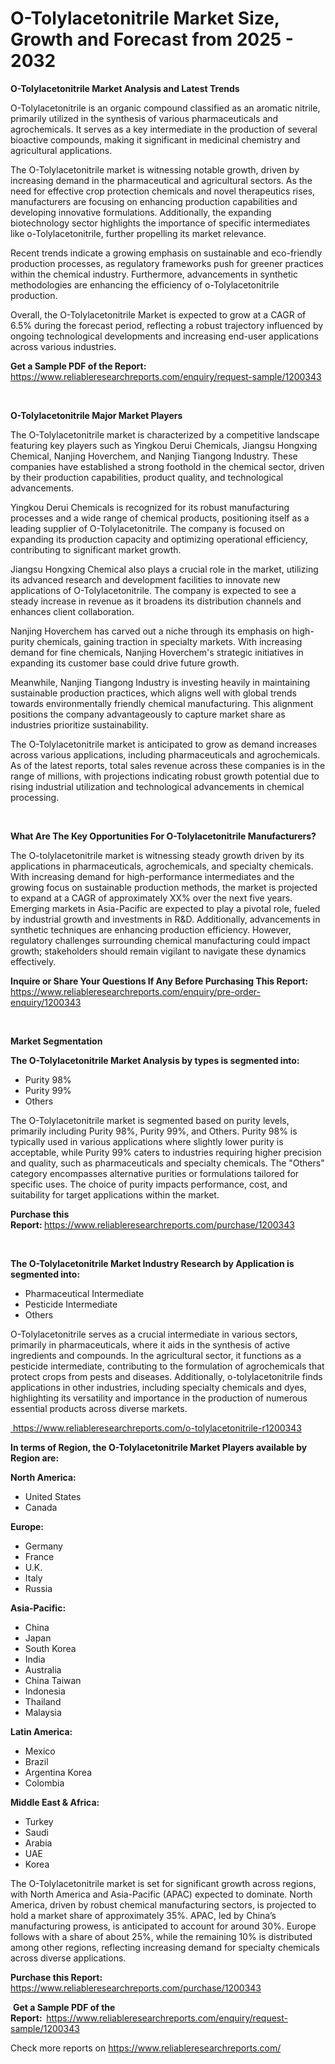<p><h1>O-Tolylacetonitrile Market Size, Growth and Forecast from 2025 - 2032</h1></p><p><strong>O-Tolylacetonitrile Market Analysis and Latest Trends</strong></p>
<p><p>O-Tolylacetonitrile is an organic compound classified as an aromatic nitrile, primarily utilized in the synthesis of various pharmaceuticals and agrochemicals. It serves as a key intermediate in the production of several bioactive compounds, making it significant in medicinal chemistry and agricultural applications.</p><p>The O-Tolylacetonitrile market is witnessing notable growth, driven by increasing demand in the pharmaceutical and agricultural sectors. As the need for effective crop protection chemicals and novel therapeutics rises, manufacturers are focusing on enhancing production capabilities and developing innovative formulations. Additionally, the expanding biotechnology sector highlights the importance of specific intermediates like o-Tolylacetonitrile, further propelling its market relevance.</p><p>Recent trends indicate a growing emphasis on sustainable and eco-friendly production processes, as regulatory frameworks push for greener practices within the chemical industry. Furthermore, advancements in synthetic methodologies are enhancing the efficiency of o-Tolylacetonitrile production.</p><p>Overall, the O-Tolylacetonitrile Market is expected to grow at a CAGR of 6.5% during the forecast period, reflecting a robust trajectory influenced by ongoing technological developments and increasing end-user applications across various industries.</p></p>
<p><strong>Get a Sample PDF of the Report:&nbsp;</strong> <a href="https://www.reliableresearchreports.com/enquiry/request-sample/1200343?utm_campaign=2009&utm_medium=2&utm_source=Github&utm_content=ia&utm_term=01022025&utm_id=o-tolylacetonitrile">https://www.reliableresearchreports.com/enquiry/request-sample/1200343</a></p>
<p>&nbsp;</p>
<p><strong>O-Tolylacetonitrile Major Market Players</strong></p>
<p><p>The O-Tolylacetonitrile market is characterized by a competitive landscape featuring key players such as Yingkou Derui Chemicals, Jiangsu Hongxing Chemical, Nanjing Hoverchem, and Nanjing Tiangong Industry. These companies have established a strong foothold in the chemical sector, driven by their production capabilities, product quality, and technological advancements.</p><p>Yingkou Derui Chemicals is recognized for its robust manufacturing processes and a wide range of chemical products, positioning itself as a leading supplier of O-Tolylacetonitrile. The company is focused on expanding its production capacity and optimizing operational efficiency, contributing to significant market growth.</p><p>Jiangsu Hongxing Chemical also plays a crucial role in the market, utilizing its advanced research and development facilities to innovate new applications of O-Tolylacetonitrile. The company is expected to see a steady increase in revenue as it broadens its distribution channels and enhances client collaboration.</p><p>Nanjing Hoverchem has carved out a niche through its emphasis on high-purity chemicals, gaining traction in specialty markets. With increasing demand for fine chemicals, Nanjing Hoverchem's strategic initiatives in expanding its customer base could drive future growth.</p><p>Meanwhile, Nanjing Tiangong Industry is investing heavily in maintaining sustainable production practices, which aligns well with global trends towards environmentally friendly chemical manufacturing. This alignment positions the company advantageously to capture market share as industries prioritize sustainability.</p><p>The O-Tolylacetonitrile market is anticipated to grow as demand increases across various applications, including pharmaceuticals and agrochemicals. As of the latest reports, total sales revenue across these companies is in the range of millions, with projections indicating robust growth potential due to rising industrial utilization and technological advancements in chemical processing.</p></p>
<p>&nbsp;</p>
<p><strong>What Are The Key Opportunities For O-Tolylacetonitrile Manufacturers?</strong></p>
<p><p>The O-tolylacetonitrile market is witnessing steady growth driven by its applications in pharmaceuticals, agrochemicals, and specialty chemicals. With increasing demand for high-performance intermediates and the growing focus on sustainable production methods, the market is projected to expand at a CAGR of approximately XX% over the next five years. Emerging markets in Asia-Pacific are expected to play a pivotal role, fueled by industrial growth and investments in R&D. Additionally, advancements in synthetic techniques are enhancing production efficiency. However, regulatory challenges surrounding chemical manufacturing could impact growth; stakeholders should remain vigilant to navigate these dynamics effectively.</p></p>
<p><strong>Inquire or Share Your Questions If Any Before Purchasing This Report:</strong> <a href="https://www.reliableresearchreports.com/enquiry/pre-order-enquiry/1200343?utm_campaign=2009&utm_medium=2&utm_source=Github&utm_content=ia&utm_term=01022025&utm_id=o-tolylacetonitrile">https://www.reliableresearchreports.com/enquiry/pre-order-enquiry/1200343</a></p>
<p>&nbsp;</p>
<p><strong>Market Segmentation</strong></p>
<p><strong>The O-Tolylacetonitrile Market Analysis by types is segmented into:</strong></p>
<p><ul><li>Purity 98%</li><li>Purity 99%</li><li>Others</li></ul></p>
<p><p>The O-Tolylacetonitrile market is segmented based on purity levels, primarily including Purity 98%, Purity 99%, and Others. Purity 98% is typically used in various applications where slightly lower purity is acceptable, while Purity 99% caters to industries requiring higher precision and quality, such as pharmaceuticals and specialty chemicals. The "Others" category encompasses alternative purities or formulations tailored for specific uses. The choice of purity impacts performance, cost, and suitability for target applications within the market.</p></p>
<p><strong>Purchase this Report:&nbsp;</strong><a href="https://www.reliableresearchreports.com/purchase/1200343?utm_campaign=2009&utm_medium=2&utm_source=Github&utm_content=ia&utm_term=01022025&utm_id=o-tolylacetonitrile">https://www.reliableresearchreports.com/purchase/1200343</a></p>
<p>&nbsp;</p>
<p><strong>The O-Tolylacetonitrile Market Industry Research by Application is segmented into:</strong></p>
<p><ul><li>Pharmaceutical Intermediate</li><li>Pesticide Intermediate</li><li>Others</li></ul></p>
<p><p>O-Tolylacetonitrile serves as a crucial intermediate in various sectors, primarily in pharmaceuticals, where it aids in the synthesis of active ingredients and compounds. In the agricultural sector, it functions as a pesticide intermediate, contributing to the formulation of agrochemicals that protect crops from pests and diseases. Additionally, o-tolylacetonitrile finds applications in other industries, including specialty chemicals and dyes, highlighting its versatility and importance in the production of numerous essential products across diverse markets.</p></p>
<p><a href="https://www.reliableresearchreports.com/o-tolylacetonitrile-r1200343?utm_campaign=2009&utm_medium=2&utm_source=Github&utm_content=ia&utm_term=01022025&utm_id=o-tolylacetonitrile">&nbsp;https://www.reliableresearchreports.com/o-tolylacetonitrile-r1200343</a></p>
<p><strong>In terms of Region, the O-Tolylacetonitrile Market Players available by Region are:</strong></p>
<p>
    <p> <strong> North America: </strong>
        <ul>
            <li>United States</li>
            <li>Canada</li>
        </ul>
        </p> 
    <p> <strong> Europe: </strong>
        <ul>
            <li>Germany</li>
            <li>France</li>
            <li>U.K.</li>
            <li>Italy</li>
            <li>Russia</li>
        </ul>
        </p> 
    <p> <strong> Asia-Pacific: </strong>
        <ul>
            <li>China</li>
            <li>Japan</li>
            <li>South Korea</li>
            <li>India</li>
            <li>Australia</li>
            <li>China Taiwan</li>
            <li>Indonesia</li>
            <li>Thailand</li>
            <li>Malaysia</li>
        </ul>
        </p> 
    <p> <strong> Latin America: </strong>
        <ul>
            <li>Mexico</li>
            <li>Brazil</li>
            <li>Argentina Korea</li>
            <li>Colombia</li>
        </ul>
        </p> 
    <p> <strong> Middle East & Africa: </strong>
        <ul>
            <li>Turkey</li>
            <li>Saudi</li>
            <li>Arabia</li>
            <li>UAE</li>
            <li>Korea</li>
        </ul>
    </p>
    </p>
<p><p>The O-Tolylacetonitrile market is set for significant growth across regions, with North America and Asia-Pacific (APAC) expected to dominate. North America, driven by robust chemical manufacturing sectors, is projected to hold a market share of approximately 35%. APAC, led by China’s manufacturing prowess, is anticipated to account for around 30%. Europe follows with a share of about 25%, while the remaining 10% is distributed among other regions, reflecting increasing demand for specialty chemicals across diverse applications.</p></p>
<p><strong>Purchase this Report: </strong><a href="https://www.reliableresearchreports.com/purchase/1200343?utm_campaign=2009&utm_medium=2&utm_source=Github&utm_content=ia&utm_term=01022025&utm_id=o-tolylacetonitrile">https://www.reliableresearchreports.com/purchase/1200343</a></p>
<p>&nbsp;<strong>Get a Sample PDF of the Report:&nbsp;&nbsp;</strong><a href="https://www.reliableresearchreports.com/enquiry/request-sample/1200343?utm_campaign=2009&utm_medium=2&utm_source=Github&utm_content=ia&utm_term=01022025&utm_id=o-tolylacetonitrile">https://www.reliableresearchreports.com/enquiry/request-sample/1200343</a></p>
<p><strong></strong></p>
<p>Check more reports on <a href="https://www.reliableresearchreports.com/?utm_campaign=2009&utm_medium=2&utm_source=Github&utm_content=ia&utm_term=01022025&utm_id=o-tolylacetonitrile">https://www.reliableresearchreports.com/</a></p>